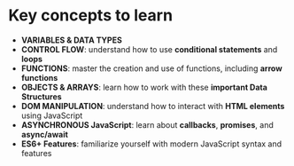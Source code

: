 # Key concepts to learn

- **VARIABLES & DATA TYPES**
- **CONTROL FLOW**: understand how to use **conditional statements** and **loops**
- **FUNCTIONS**: master the creation and use of functions, including **arrow functions**
- **OBJECTS & ARRAYS**: learn how to work with these **important Data Structures**
- **DOM MANIPULATION**: understand how to interact with **HTML elements** using JavaScript
- **ASYNCHRONOUS JavaScript**: learn about **callbacks**, **promises**, and **async/await**
- **ES6+ Features**: familiarize yourself with modern JavaScript syntax and features
